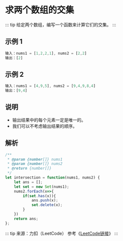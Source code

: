 # 求两个数组的交集 

::: tip 给定两个数组，编写一个函数来计算它们的交集。
:::

## 示例 1
```JavaScript
输入：nums1 = [1,2,2,1], nums2 = [2,2]
输出：[2]
```

## 示例 2
```JavaScript
输入：nums1 = [4,9,5], nums2 = [9,4,9,8,4]
输出：[9,4]
```

## 说明
- 输出结果中的每个元素一定是唯一的。
- 我们可以不考虑输出结果的顺序。

## 解析
```JavaScript
/**
 * @param {number[]} nums1
 * @param {number[]} nums2
 * @return {number[]}
 */
let intersection = function(nums1, nums2) {
    let ans = [];
    let set = new Set(nums1);
    nums2.forEach(x=>{
        if(set.has(x)){
            ans.push(x);
            set.delete(x);
        }
    })
    return ans;
};
```

::: tip 来源：力扣（LeetCode）
参考《[LeetCode链接](https://leetcode-cn.com/problems/intersection-of-two-arrays/)》
:::
